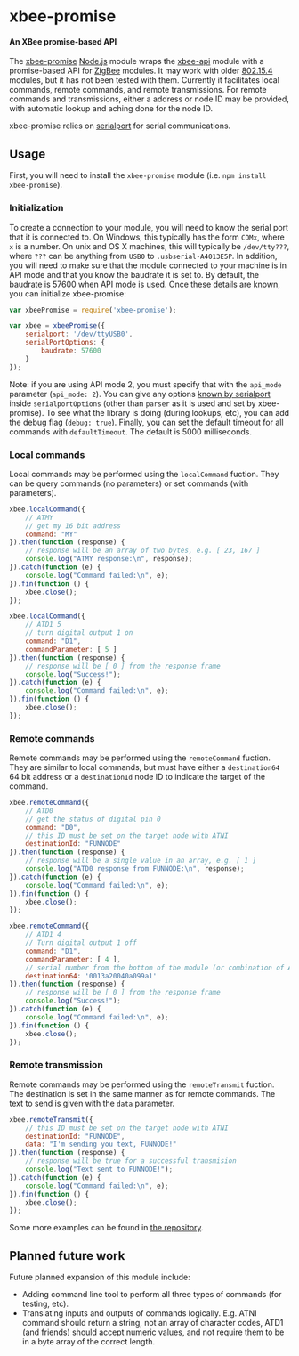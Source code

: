 # xbee-promise
#### An XBee promise-based API

The [xbee-promise](http://github.com/101100/xbee-promise/) [Node.js](http://nodejs.org/)
module wraps the [xbee-api](http://github.com/jouz/xbee-api/) module with a promise-based
API for [ZigBee](http://en.wikipedia.org/wiki/ZigBee) modules.  It may work with older
[802.15.4](http://en.wikipedia.org/wiki/IEEE_802.15.4) modules, but it has not been
tested with them.  Currently it facilitates local commands, remote commands, and remote
transmissions.  For remote commands and transmissions, either a address or node ID may be
provided, with automatic lookup and aching done for the node ID.

xbee-promise relies on
[serialport](https://github.com/voodootikigod/node-serialport) for serial communications.

## Usage

First, you will need to install the `xbee-promise` module (i.e.
`npm install xbee-promise`).

### Initialization

To create a connection to your module, you will need to know the serial port that
it is connected to.  On Windows, this typically has the form `COMx`, where `x` is
a number.  On unix and OS X machines, this will typically be `/dev/tty???`, where
`???` can be anything from `USB0` to `.usbserial-A4013E5P`. In addition, you will
need to make sure that the module connected to your machine is in API mode and that
you know the baudrate it is set to.  By default, the baudrate is 57600 when API
mode is used.  Once these details are known, you can initialize xbee-promise:

```javascript
var xbeePromise = require('xbee-promise');

var xbee = xbeePromise({
    serialport: '/dev/ttyUSB0',
    serialPortOptions: {
        baudrate: 57600
    }
});
```

Note: if you are using API mode 2, you must specify that with the `api_mode` parameter
(`api_mode: 2`).  You can give any options
[known by serialport](https://github.com/voodootikigod/node-serialport#to-use) inside
`serialportOptions` (other than `parser` as it is used and set by xbee-promise).  To see
what the library is doing (during lookups, etc), you can add the debug flag
(`debug: true`).  Finally, you can set the default timeout for all commands with
`defaultTimeout`.  The default is 5000 milliseconds.

### Local commands

Local commands may be performed using the `localCommand` fuction.  They can be query
commands (no parameters) or set commands (with parameters).

```javascript
xbee.localCommand({
    // ATMY
    // get my 16 bit address
    command: "MY"
}).then(function (response) {
    // response will be an array of two bytes, e.g. [ 23, 167 ]
    console.log("ATMY response:\n", response);
}).catch(function (e) {
    console.log("Command failed:\n", e);
}).fin(function () {
    xbee.close();
});
```


```javascript
xbee.localCommand({
    // ATD1 5
    // turn digital output 1 on
    command: "D1",
    commandParameter: [ 5 ]
}).then(function (response) {
    // response will be [ 0 ] from the response frame
    console.log("Success!");
}).catch(function (e) {
    console.log("Command failed:\n", e);
}).fin(function () {
    xbee.close();
});
```

### Remote commands

Remote commands may be performed using the `remoteCommand` fuction.  They are similar
to local commands, but must have either a `destination64` 64 bit address or a
`destinationId` node ID to indicate the target of the command.

```javascript
xbee.remoteCommand({
    // ATD0
    // get the status of digital pin 0
    command: "D0",
    // this ID must be set on the target node with ATNI
    destinationId: "FUNNODE"
}).then(function (response) {
    // response will be a single value in an array, e.g. [ 1 ]
    console.log("ATD0 response from FUNNODE:\n", response);
}).catch(function (e) {
    console.log("Command failed:\n", e);
}).fin(function () {
    xbee.close();
});
```


```javascript
xbee.remoteCommand({
    // ATD1 4
    // Turn digital output 1 off
    command: "D1",
    commandParameter: [ 4 ],
    // serial number from the bottom of the module (or combination of ATSH and ATSL)
    destination64: '0013a20040a099a1'
}).then(function (response) {
    // response will be [ 0 ] from the response frame
    console.log("Success!");
}).catch(function (e) {
    console.log("Command failed:\n", e);
}).fin(function () {
    xbee.close();
});
```

### Remote transmission

Remote commands may be performed using the `remoteTransmit` fuction.  The destination
is set in the same manner as for remote commands.  The text to send is given with
the `data` parameter.

```javascript
xbee.remoteTransmit({
    // this ID must be set on the target node with ATNI
    destinationId: "FUNNODE",
    data: "I'm sending you text, FUNNODE!"
}).then(function (response) {
    // response will be true for a successful transmision
    console.log("Text sent to FUNNODE!");
}).catch(function (e) {
    console.log("Command failed:\n", e);
}).fin(function () {
    xbee.close();
});
```

Some more examples can be found in
[the repository](https://github.com/101100/xbee-promise/tree/master/examples).

## Planned future work

Future planned expansion of this module include:
- Adding command line tool to perform all three types of commands (for testing, etc).
- Translating inputs and outputs of commands logically.  E.g. ATNI command should
  return a string, not an array of character codes, ATD1 (and friends) should accept
  numeric values, and not require them to be in a byte array of the correct length.

